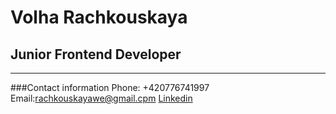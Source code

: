 # Volha Rachkouskaya 
## Junior Frontend Developer
*************************************
###Contact information
Phone: +420776741997
Email:rachkouskayawe@gmail.cpm
[Linkedin](www.linkedin.com/in/olga-rachkovskaya-9863051b7)
